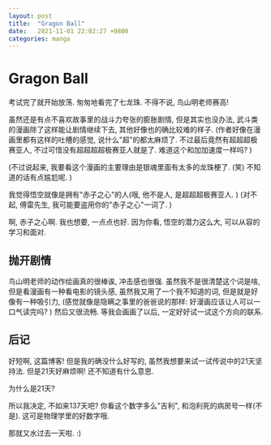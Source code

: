 ```yaml
---
layout: post
title:  "Gragon Ball"
date:   2021-11-01 22:02:27 +0800
categories: manga
---
```

# Gragon Ball
考试完了就开始放荡. 匆匆地看完了七龙珠. 不得不说, 鸟山明老师赛高! 

虽然还是有点不喜欢故事里的战斗力夸张的膨胀剧情, 但是其实也没办法, 
武斗类的漫画除了这样能让剧情继续下去, 其他好像也的确比较难的样子. 
(作者好像在漫画里都有这样的吐槽的感觉, 说什么"超"的都太麻烦了. 
不过最后竟然有超超超极赛亚人, 不过可惜没有超超超超极赛亚人就是了. 
难道这个和加加速度一样吗? )

(不过说起来, 我要看这个漫画的主要理由是银魂里面有太多的龙珠梗了. 
(笑) 不知道的话有点尴尬呢. )

我觉得悟空就像是拥有"赤子之心"的人(哦, 他不是人, 是超超超极赛亚人. )
(对不起, 傅雷先生, 我可能要盗用你的"赤子之心"一词了. )

啊, 赤子之心啊. 我也想要, 一点点也好. 因为你看, 悟空的潜力这么大, 
可以从容的学习和面对. 

## 抛开剧情
鸟山明老师的动作绘画真的很棒诶, 冲击感也很强. 
虽然我不是很清楚这个词是啥, 但是看漫画有一种看电影的镜头感, 
虽然我又用了一个我不知道的词, 但是就是好像有一种吸引力, 
(感觉就像是隐瞒之事里的爸爸说的那样: 好漫画应该让人可以一口气读完吗? )
然后又很流畅. 等我会画画了以后, 一定好好试一试这个方向的联系. 

## 后记
好短啊, 这篇博客! 但是我的确没什么好写的, 
虽然我想要来试一试传说中的21天坚持法. 但是21天好麻烦啊! 
还不知道有什么意思. 

为什么是21天? 

所以我决定, 不如来137天吧? 你看这个数字多么"吉利", 
和泡利死的病房号一样(不是). 这可是物理学里的好数字哦. 

那就又水过去一天啦. :)
